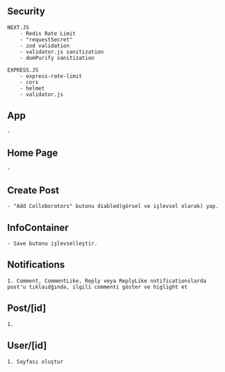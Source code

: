 ## Security

    NEXT.JS
        - Redis Rate Limit
        - "requestSecret"
        - zod validation
        - validator.js sanitization
        - domPurify sanitization

    EXPRESS.JS
        - express-rate-limit
        - cors
        - helmet
        - validator.js

## App

    -

## Home Page

    -

## Create Post

    - "Add Colloborators" butonu diabled(görsel ve işlevsel olarak) yap.

## InfoContainer

    - Save butonu işlevselleştir.

## Notifications

    1. Comment, CommentLike, Reply veya ReplyLike notificationslarda post'u tıklaıdğında, ilgili commenti göster ve higlight et

## Post/[id]

    1.

## User/[id]

    1. Sayfası oluştur
